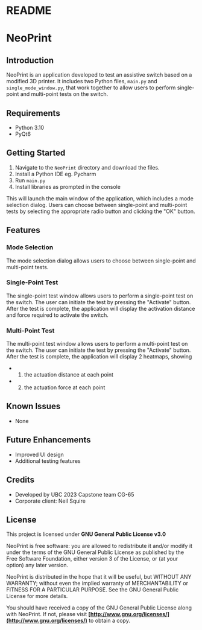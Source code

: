 # README

# NeoPrint

## Introduction

NeoPrint is an application developed to test an assistive switch based on a modified 3D printer. It includes two Python files, `main.py` and `single_mode_window.py`, that work together to allow users to perform single-point and multi-point tests on the switch.

## Requirements

- Python 3.10
- PyQt6

## Getting Started

1) Navigate to the `NeoPrint` directory and download the files.
2) Install a Python IDE eg. Pycharm
3) Run `main.py`
4) Install libraries as prompted in the console

This will launch the main window of the application, which includes a mode selection dialog. Users can choose between single-point and multi-point tests by selecting the appropriate radio button and clicking the "OK" button.

## Features

### Mode Selection

The mode selection dialog allows users to choose between single-point and multi-point tests.

### Single-Point Test

The single-point test window allows users to perform a single-point test on the switch. The user can initiate the test by pressing the "Activate" button. After the test is complete, the application will display the activation distance and force required to activate the switch.

### Multi-Point Test

The multi-point test window allows users to perform a multi-point test on the switch. The user can initiate the test by pressing the "Activate" button. After the test is complete, the application will display 2 heatmaps, showing 
  * 1) the actuation distance at each point 
  * 2) the actuation force at each point

## Known Issues

- None

## Future Enhancements

- Improved UI design
- Additional testing features

## Credits

- Developed by UBC 2023 Capstone team CG-65
- Corporate client: Neil Squire

## License

This project is licensed under **GNU General Public License v3.0**

NeoPrint is free software: you are allowed to redistribute it and/or modify it under the terms of the GNU General Public License as published by the Free Software Foundation, either version 3 of the License, or (at your option) any later version.

NeoPrint is distributed in the hope that it will be useful, but WITHOUT ANY WARRANTY; without even the implied warranty of MERCHANTABILITY or FITNESS FOR A PARTICULAR PURPOSE. See the GNU General Public License for more details.

You should have received a copy of the GNU General Public License along with NeoPrint. If not, please visit **[http://www.gnu.org/licenses/](http://www.gnu.org/licenses/)** to obtain a copy.
